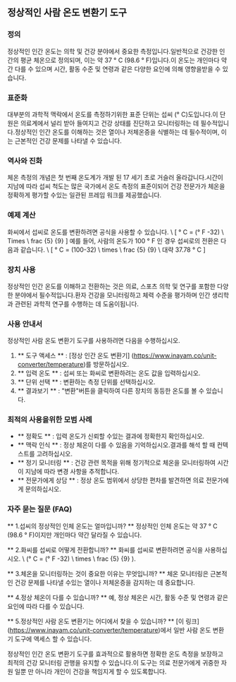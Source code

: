## 정상적인 사람 온도 변환기 도구

### 정의
정상적인 인간 온도는 의학 및 건강 분야에서 중요한 측정입니다.일반적으로 건강한 인간의 평균 체온으로 정의되며, 이는 약 37 ° C (98.6 ° F)입니다.이 온도는 개인마다 약간 다를 수 있으며 시간, 활동 수준 및 연령과 같은 다양한 요인에 의해 영향을받을 수 있습니다.

### 표준화
대부분의 과학적 맥락에서 온도를 측정하기위한 표준 단위는 섭씨 (° C)도입니다.이 단원은 의료계에서 널리 받아 들여지고 건강 상태를 진단하고 모니터링하는 데 필수적입니다.정상적인 인간 온도를 이해하는 것은 열이나 저체온증을 식별하는 데 필수적이며, 이는 근본적인 건강 문제를 나타낼 수 있습니다.

### 역사와 진화
체온 측정의 개념은 첫 번째 온도계가 개발 된 17 세기 초로 거슬러 올라갑니다.시간이 지남에 따라 섭씨 척도는 많은 국가에서 온도 측정의 표준이되어 건강 전문가가 체온을 정확하게 평가할 수있는 일관된 프레임 워크를 제공했습니다.

### 예제 계산
화씨에서 섭씨로 온도를 변환하려면 공식을 사용할 수 있습니다.
\ [
° C = (° F -32) \ Times \ frac {5} {9}
\]
예를 들어, 사람의 온도가 100 ° F 인 경우 섭씨로의 전환은 다음과 같습니다.
\ [
° C = (100-32) \ times \ frac {5} {9} \ 대략 37.78 ° C
\]

### 장치 사용
정상적인 인간 온도를 이해하고 전환하는 것은 의료, 스포츠 의학 및 연구를 포함한 다양한 분야에서 필수적입니다.환자 건강을 모니터링하고 체력 수준을 평가하며 인간 생리학과 관련된 과학적 연구를 수행하는 데 도움이됩니다.

### 사용 안내서
정상적인 사람 온도 변환기 도구를 사용하려면 다음을 수행하십시오.
1. ** 도구 액세스 ** : [정상 인간 온도 변환기] (https://www.inayam.co/unit-converter/temperature)를 방문하십시오.
2. ** 입력 온도 ** : 섭씨 또는 화씨로 변환하려는 온도 값을 입력하십시오.
3. ** 단위 선택 ** : 변환하는 측정 단위를 선택하십시오.
4. ** 결과보기 ** : "변환"버튼을 클릭하여 다른 장치의 동등한 온도를 볼 수 있습니다.

### 최적의 사용을위한 모범 사례
- ** 정확도 ** : 입력 온도가 신뢰할 수있는 결과에 정확한지 확인하십시오.
- ** 맥락 인식 ** : 정상 체온이 다를 수 있음을 기억하십시오.결과를 해석 할 때 컨텍스트를 고려하십시오.
- ** 정기 모니터링 ** : 건강 관련 목적을 위해 정기적으로 체온을 모니터링하여 시간이 지남에 따라 변경 사항을 추적합니다.
- ** 전문가에게 상담 ** : 정상 온도 범위에서 상당한 편차를 발견하면 의료 전문가에게 문의하십시오.

### 자주 묻는 질문 (FAQ)

** 1.섭씨의 정상적인 인체 온도는 얼마입니까? **
정상적인 인체 온도는 약 37 ° C (98.6 ° F)이지만 개인마다 약간 달라질 수 있습니다.

** 2.화씨를 섭씨로 어떻게 전환합니까? **
화씨를 섭씨로 변환하려면 공식을 사용하십시오. \ (° C = (° F -32) \ times \ frac {5} {9} \).

** 3.체온을 모니터링하는 것이 중요한 이유는 무엇입니까? **
체온 모니터링은 근본적인 건강 문제를 나타낼 수있는 열이나 저체온증을 감지하는 데 중요합니다.

** 4.정상 체온이 다를 수 있습니까? **
예, 정상 체온은 시간, 활동 수준 및 연령과 같은 요인에 따라 다를 수 있습니다.

** 5.정상적인 사람 온도 변환기는 어디에서 찾을 수 있습니까? **
[이 링크] (https://www.inayam.co/unit-converter/temperature)에서 일반 사람 온도 변환기 도구에 액세스 할 수 있습니다.

정상적인 인간 온도 변환기 도구를 효과적으로 활용하면 정확한 온도 측정을 보장하고 최적의 건강 모니터링 관행을 유지할 수 있습니다.이 도구는 의료 전문가에게 귀중한 자원 일뿐 만 아니라 개인이 건강을 책임지게 할 수 있도록합니다.